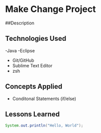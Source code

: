 # Make Change Project

##Description

## Technologies Used
 -Java
 -Eclipse
 - Git/GitHub
 - Sublime Text Editor
 - zsh

 ## Concepts Applied
  - Conditonal Statements (if/else)

 ## Lessons Learned

 ```Java
 System.out.println("Hello, World");
 ```